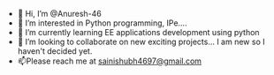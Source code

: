- 👋 Hi, I’m @Anuresh-46
- 👀 I’m interested in Python programming, IPe....
- 🌱 I’m currently learning EE applications development using python
- 💞️ I’m looking to collaborate on new exciting projects... I am new so I haven't decided yet.
- 📫Please reach me at sainishubh4697@gmail.com

<!---
Anuresh-46/Anuresh-46 is a ✨ special ✨ repository because its `README.md` (this file) appears on your GitHub profile.
You can click the Preview link to take a look at your changes.
--->
